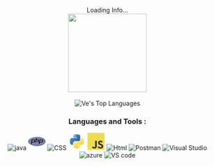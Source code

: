<p align="center"> Loading Info... <br>
<img src="https://i.gifer.com/origin/6a/6a2dfb96f278692f0900cc08975efe0e_w200.gif" width="180" height="180" /></a> 
</p>
<div align="center">
      <img alt="Ve's Top Languages" src="https://github-readme-stats.vercel.app/api/top-langs?username=vetate&langs_count=6&layout=compact&theme=dracula&bg_color=252422&title_color=f1faee&icon_color=ccc5b9&border_color=f1faee" height="170px"/>
      <h3> Languages and Tools :</h3>
      <p align="center">
         <img src="https://www.vectorlogo.zone/logos/java/java-icon.svg" alt="java" width="40" height="40"/> 
         <img src="https://raw.githubusercontent.com/devicons/devicon/master/icons/php/php-original.svg" alt="PHP" width="40" height="40"/> 
         <img src="https://img.icons8.com/color/48/000000/css3.png" alt="CSS" width="40" height="40"/></a>
         <img src="https://raw.githubusercontent.com/devicons/devicon/master/icons/python/python-original.svg" alt="Python" width="40" height="40"/></a>
         <img src="https://raw.githubusercontent.com/devicons/devicon/master/icons/javascript/javascript-original.svg" alt="Javascript" width="40" height="40"/></a>
         <img src="https://img.icons8.com/color/48/000000/html-5--v1.png" alt="Html" width="40" height="40"/></a>
         <img src="https://www.vectorlogo.zone/logos/getpostman/getpostman-icon.svg" alt="Postman" width="40" height="40"/></a>
         <img src="https://img.icons8.com/fluency/48/null/visual-studio.png" alt="Visual Studio" width="40" height="40"/></a>
         <img src="https://www.vectorlogo.zone/logos/microsoft_azure/microsoft_azure-icon.svg" alt="azure" width="40" height="40"/></a>
         <img src="https://img.icons8.com/fluent/48/000000/visual-studio-code-2019.png" alt="VS code" width="40" height="40"/></a>
      </p>

</div>

<!--
**vetate/vetate** is a ✨ _special_ ✨ repository because its `README.md` (this file) appears on your GitHub profile.




